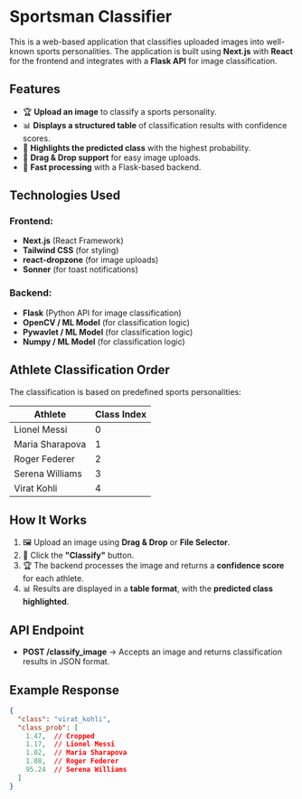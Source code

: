 # Sportsman Classifier

This is a web-based application that classifies uploaded images into well-known sports personalities. The application is built using **Next.js** with **React** for the frontend and integrates with a **Flask API** for image classification.

## Features
- 🏆 **Upload an image** to classify a sports personality.
- 📊 **Displays a structured table** of classification results with confidence scores.
- 🎯 **Highlights the predicted class** with the highest probability.
- 🔄 **Drag & Drop support** for easy image uploads.
- 🚀 **Fast processing** with a Flask-based backend.

## Technologies Used
### **Frontend:**
- **Next.js** (React Framework)
- **Tailwind CSS** (for styling)
- **react-dropzone** (for image uploads)
- **Sonner** (for toast notifications)

### **Backend:**
- **Flask** (Python API for image classification)
- **OpenCV / ML Model** (for classification logic)
- **Pywavlet / ML Model** (for classification logic)
- **Numpy / ML Model** (for classification logic)

## Athlete Classification Order
The classification is based on predefined sports personalities:

| Athlete | Class Index |
|---------|------------|
| Lionel Messi | 0|
| Maria Sharapova | 1|
| Roger Federer | 2 |
| Serena Williams | 3 |
| Virat Kohli | 4|

## How It Works
1. 🖼️ Upload an image using **Drag & Drop** or **File Selector**.
2. 🔄 Click the **"Classify"** button.
3. 🏆 The backend processes the image and returns a **confidence score** for each athlete.
4. 📊 Results are displayed in a **table format**, with the **predicted class highlighted**.


## API Endpoint
- **POST /classify_image** → Accepts an image and returns classification results in JSON format.

## Example Response
```json
{
  "class": "virat_kohli",
  "class_prob": [
    1.47,  // Cropped
    1.17,  // Lionel Messi
    1.02,  // Maria Sharapova
    1.08,  // Roger Federer
    95.24  // Serena Williams
  ]
}
```


